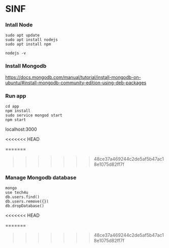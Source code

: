 # SINF

### Intall Node
```
sudo apt update
sudo apt install nodejs
sudo apt install npm

nodejs -v 

```
### Install Mongodb
https://docs.mongodb.com/manual/tutorial/install-mongodb-on-ubuntu/#install-mongodb-community-edition-using-deb-packages

### Run app
```
cd app
npm install
sudo service mongod start
npm start

```
localhost:3000

<<<<<<< HEAD

=======
>>>>>>> 48ce37a469244c2de5af5b47ac18e1075d82ff7f
### Manage Mongodb database
```
mongo
use tech4u
db.users.find()
db.users.remove({})
db.dropDatabase()
```
<<<<<<< HEAD

=======
>>>>>>> 48ce37a469244c2de5af5b47ac18e1075d82ff7f
